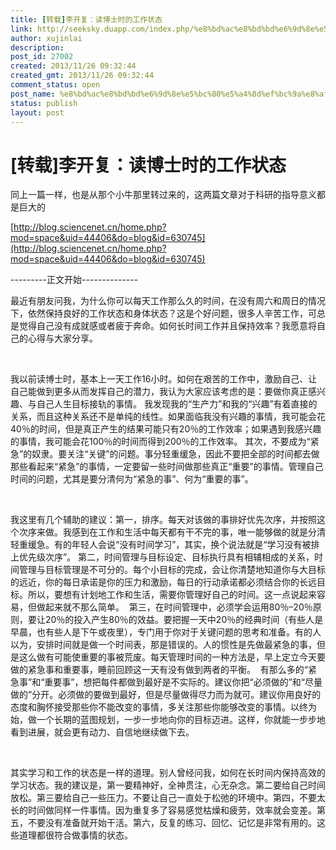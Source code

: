 ```yaml
---
title: [转载]李开复：读博士时的工作状态
link: http://seeksky.duapp.com/index.php/%e8%bd%ac%e8%bd%bd%e6%9d%8e%e5%bc%80%e5%a4%8d%ef%bc%9a%e8%af%bb%e5%8d%9a%e5%a3%ab%e6%97%b6%e7%9a%84%e5%b7%a5%e4%bd%9c%e7%8a%b6%e6%80%81/
author: xujinlai
description: 
post_id: 27002
created: 2013/11/26 09:32:44
created_gmt: 2013/11/26 09:32:44
comment_status: open
post_name: %e8%bd%ac%e8%bd%bd%e6%9d%8e%e5%bc%80%e5%a4%8d%ef%bc%9a%e8%af%bb%e5%8d%9a%e5%a3%ab%e6%97%b6%e7%9a%84%e5%b7%a5%e4%bd%9c%e7%8a%b6%e6%80%81
status: publish
layout: post
---
```


<!--同上一篇一样，也是从那个小牛那里转过来的，这两篇文章对于科研的指导意义都是巨大的
<br />
<br />http://blog.sciencenet.cn/home.php?mod=space&uid=44406&do=blog&id=630745-->

# [转载]李开复：读博士时的工作状态

同上一篇一样，也是从那个小牛那里转过来的，这两篇文章对于科研的指导意义都是巨大的

[http://blog.sciencenet.cn/home.php?mod=space&uid=44406&do=blog&id=630745](http://blog.sciencenet.cn/home.php?mod=space&uid=44406&do=blog&id=630745)

\---------正文开始--------------

最近有朋友问我，为什么你可以每天工作那么久的时间，在没有周六和周日的情况下，依然保持良好的工作状态和身体状态？这是个好问题，很多人辛苦工作，可总是觉得自己没有成就感或者疲于奔命。如何长时间工作并且保持效率？我愿意将自己的心得与大家分享。

 

我以前读博士时，基本上一天工作16小时。如何在艰苦的工作中，激励自己、让自己能做到更多从而发挥自己的潜力，我认为大家应该考虑的是：要做你真正感兴趣、与自己人生目标接轨的事情。 我发现我的“生产力”和我的“兴趣”有着直接的关系，而且这种关系还不是单纯的线性。如果面临我没有兴趣的事情，我可能会花40％的时间，但是真正产生的结果可能只有20％的工作效率；如果遇到我感兴趣的事情，我可能会花100％的时间而得到200％的工作效率。 其次，不要成为“紧急”的奴隶。要关注“关键”的问题。事分轻重缓急，因此不要把全部的时间都去做那些看起来“紧急”的事情，一定要留一些时间做那些真正“重要”的事情。管理自己时间的问题，尤其是要分清何为“紧急的事”、何为“重要的事”。

 

我这里有几个辅助的建议：第一，排序。每天对该做的事排好优先次序，并按照这个次序来做。我感到在工作和生活中每天都有干不完的事，唯一能够做的就是分清轻重缓急。有的年轻人会说“没有时间学习”，其实，换个说法就是“学习没有被排上优先级次序”。 第二，时间管理与目标设定、目标执行具有相辅相成的关系，时间管理与目标管理是不可分的。每个小目标的完成，会让你清楚地知道你与大目标的远近，你的每日承诺是你的压力和激励，每日的行动承诺都必须结合你的长远目标。所以，要想有计划地工作和生活，需要你管理好自己的时间。这一点说起来容易，但做起来就不那么简单。  第三，在时间管理中，必须学会运用80％–20％原则，要让20％的投入产生80％的效益。要把握一天中20％的经典时间（有些人是早晨，也有些人是下午或夜里），专门用于你对于关键问题的思考和准备。有的人以为，安排时间就是做一个时间表，那是错误的。人的惯性是先做最紧急的事，但是这么做有可能使重要的事被荒废。每天管理时间的一种方法是，早上定立今天要做的紧急事和重要事，睡前回顾这一天有没有做到两者的平衡。  有那么多的“紧急事”和“重要事”，想把每件都做到最好是不实际的。建议你把“必须做的”和“尽量做的”分开。必须做的要做到最好，但是尽量做得尽力而为就可。建议你用良好的态度和胸怀接受那些你不能改变的事情，多关注那些你能够改变的事情。以终为始，做一个长期的蓝图规划，一步一步地向你的目标迈进。这样，你就能一步步地看到进展，就会更有动力、自信地继续做下去。

 

其实学习和工作的状态是一样的道理。别人曾经问我，如何在长时间内保持高效的学习状态。我的建议是，第一要精神好，全神贯注，心无杂念。第二要给自己时间放松。第三要给自己一些压力。不要让自己一直处于松弛的环境中。第四，不要太长的时间做同样一件事情。因为重复多了容易感觉枯燥和疲劳，效率就会变差。第五，不要没有准备就开始干活。第六，反复的练习、回忆、记忆是非常有用的。这些道理都很符合做事情的状态。